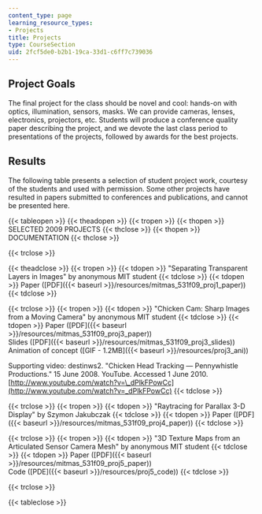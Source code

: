```yaml
---
content_type: page
learning_resource_types:
- Projects
title: Projects
type: CourseSection
uid: 2fcf5de0-b2b1-19ca-33d1-c6ff7c739036
---
```


Project Goals
-------------

The final project for the class should be novel and cool: hands-on with optics, illumination, sensors, masks. We can provide cameras, lenses, electronics, projectors, etc. Students will produce a conference quality paper describing the project, and we devote the last class period to presentations of the projects, followed by awards for the best projects.

Results
-------

The following table presents a selection of student project work, courtesy of the students and used with permission. Some other projects have resulted in papers submitted to conferences and publications, and cannot be presented here.

{{< tableopen >}}
{{< theadopen >}}
{{< tropen >}}
{{< thopen >}}
SELECTED 2009 PROJECTS
{{< thclose >}}
{{< thopen >}}
DOCUMENTATION
{{< thclose >}}

{{< trclose >}}

{{< theadclose >}}
{{< tropen >}}
{{< tdopen >}}
"Separating Transparent Layers in Images" by anonymous MIT student
{{< tdclose >}}
{{< tdopen >}}
Paper ([PDF]({{< baseurl >}}/resources/mitmas_531f09_proj1_paper))
{{< tdclose >}}

{{< trclose >}}
{{< tropen >}}
{{< tdopen >}}
"Chicken Cam: Sharp Images from a Moving Camera" by anonymous MIT student
{{< tdclose >}}
{{< tdopen >}}
Paper ([PDF]({{< baseurl >}}/resources/mitmas_531f09_proj3_paper))  
Slides ([PDF]({{< baseurl >}}/resources/mitmas_531f09_proj3_slides))  
Animation of concept ([GIF - 1.2MB]({{< baseurl >}}/resources/proj3_ani))  
  
Supporting video: destinws2. "Chicken Head Tracking — Pennywhistle Productions." 15 June 2008. YouTube. Accessed 1 June 2010. [http://www.youtube.com/watch?v=\_dPlkFPowCc](http://www.youtube.com/watch?v=_dPlkFPowCc)
{{< tdclose >}}

{{< trclose >}}
{{< tropen >}}
{{< tdopen >}}
"Raytracing for Parallax 3-D Display" by Szymon Jakubczak
{{< tdclose >}}
{{< tdopen >}}
Paper ([PDF]({{< baseurl >}}/resources/mitmas_531f09_proj4_paper))
{{< tdclose >}}

{{< trclose >}}
{{< tropen >}}
{{< tdopen >}}
"3D Texture Maps from an Articulated Sensor Camera Mesh" by anonymous MIT student
{{< tdclose >}}
{{< tdopen >}}
Paper ([PDF]({{< baseurl >}}/resources/mitmas_531f09_proj5_paper))  
Code ([PDE]({{< baseurl >}}/resources/proj5_code))
{{< tdclose >}}

{{< trclose >}}

{{< tableclose >}}